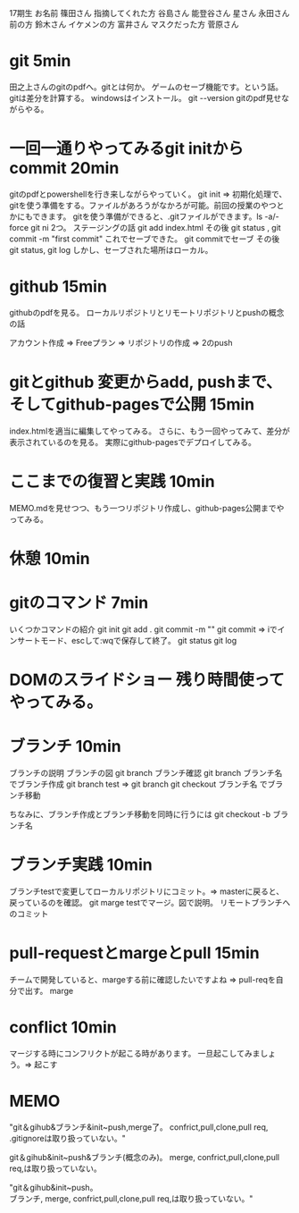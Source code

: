 17期生 お名前
篠田さん 指摘してくれた方
谷島さん
能登谷さん
星さん
永田さん 前の方
鈴木さん イケメンの方
富井さん マスクだった方
菅原さん

# git 5min
田之上さんのgitのpdfへ。gitとは何か。
ゲームのセーブ機能です。という話。
gitは差分を計算する。
windowsはインストール。
git --version
gitのpdf見せながらやる。

# 一回一通りやってみるgit initからcommit 20min
gitのpdfとpowershellを行き来しながらやっていく。
git init => 初期化処理で、gitを使う準備をする。ファイルがあろうがなかろが可能。前回の授業のやつとかにもできます。
gitを使う準備ができると、.gitファイルができます。ls -a/-force
git ni 2つ。
ステージングの話
git add index.html その後 git status , git commit -m "first commit" これでセーブできた。
git commitでセーブ その後 git status, git log
しかし、セーブされた場所はローカル。

# github 15min
githubのpdfを見る。
ローカルリポジトリとリモートリポジトリとpushの概念の話

アカウント作成 => Freeプラン => リポジトリの作成 => 2のpush

# gitとgithub 変更からadd, pushまで、そしてgithub-pagesで公開 15min
index.htmlを適当に編集してやってみる。
さらに、もう一回やってみて、差分が表示されているのを見る。
実際にgithub-pagesでデプロイしてみる。

# ここまでの復習と実践 10min
MEMO.mdを見せつつ、もう一つリポジトリ作成し、github-pages公開までやってみる。

# 休憩 10min

# gitのコマンド 7min
いくつかコマンドの紹介
git init
git add .
git commit -m ""
git commit => iでインサートモード、escして:wqで保存して終了。
git status
git log

# DOMのスライドショー 残り時間使ってやってみる。







# ブランチ 10min
ブランチの説明
ブランチの図
git branch ブランチ確認
git branch ブランチ名 でブランチ作成
git branch test => git branch
git checkout ブランチ名 でブランチ移動

ちなみに、ブランチ作成とブランチ移動を同時に行うには
git checkout -b ブランチ名

# ブランチ実践 10min
ブランチtestで変更してローカルリポジトリにコミット。=> masterに戻ると、戻っているのを確認。
git marge testでマージ。図で説明。
リモートブランチへのコミット


# pull-requestとmargeとpull 15min
チームで開発していると、margeする前に確認したいですよね => pull-reqを自分で出す。
marge

# conflict 10min
マージする時にコンフリクトが起こる時があります。
一旦起こしてみましょう。=> 起こす




# MEMO
"git＆gihub&ブランチ&init~push,merge了。 
confrict,pull,clone,pull req, .gitignoreは取り扱っていない。"

git＆gihub&init~push&ブランチ(概念のみ)。  merge, confrict,pull,clone,pull req,は取り扱っていない。

"git＆gihub&init~push。  
ブランチ, merge, confrict,pull,clone,pull req,は取り扱っていない。"


